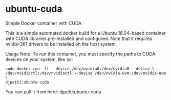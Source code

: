 # ubuntu-cuda
Simple Docker container with CUDA

This is a simple automated docker build for a Ubuntu 16.04-based container with
CUDA libraries pre-installed and configured. Note that it requires nvidia-361
drivers to be installed on the host system.

Usage Note: To run this container, you must specify the paths to CUDA devices on
your system, like so:

```
sudo docker run -ti --device /dev/nvidia0:/dev/nvidia0 --device \
/dev/nvidiactl:/dev/nvidiactl --device /dev/nvidia-uvm:/dev/nvidia-uvm \
djpetti:ubuntu-cuda
```

You can pull it from here: djpetti:ubuntu-cuda

